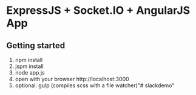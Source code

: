# ExpressJS + Socket.IO + AngularJS App

## Getting started
  1. npm install
  2. jspm install
  3. node app.js
  4. open with your browser http://localhost:3000
  4. optional: gulp (compiles scss with a file watcher)"# slackdemo" 
